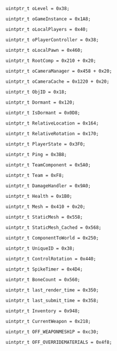 


	
	uintptr_t oLevel = 0x38;
	
	uintptr_t oGameInstance = 0x1A8;
	
	uintptr_t oLocalPlayers = 0x40;
	
	uintptr_t oPlayerController = 0x38;
	
	uintptr_t oLocalPawn = 0x460;
	
	uintptr_t RootComp = 0x210 + 0x20;
	
	uintptr_t oCameraManager = 0x458 + 0x20;
	
	uintptr_t oCameraCache = 0x1220 + 0x20;
	
	uintptr_t ObjID = 0x18;
	
	uintptr_t Dormant = 0x120;
	
	uintptr_t IsDormant = 0x0D8;
	
	uintptr_t RelativeLocation = 0x164;
	
	uintptr_t RelativeRotation = 0x170;
	
	uintptr_t PlayerState = 0x3F0;
	
	uintptr_t Ping = 0x3B8;
	
	uintptr_t TeamComponent = 0x5A0;
	
	uintptr_t Team = 0xF8;
	
	uintptr_t DamageHandler = 0x9A0;
	
	uintptr_t Health = 0x1B0;
	
	uintptr_t Mesh = 0x410 + 0x20;
	
	uintptr_t StaticMesh = 0x558;
	
	uintptr_t StaticMesh_Cached = 0x568;
	
	uintptr_t ComponentToWorld = 0x250;
	
	uintptr_t UniqueID = 0x38;
	
	uintptr_t ControlRotation = 0x440;
	
	uintptr_t SpikeTimer = 0x4D4;
	
	uintptr_t BoneCount = 0x560;
	
	uintptr_t last_render_time = 0x350;
	
	uintptr_t last_submit_time = 0x358;
	
	uintptr_t Inventory = 0x948;
	
	uintptr_t CurrentWeapon = 0x218;

	uintptr_t OFF_WEAPONMESH1P = 0xc30;
	
	uintptr_t OFF_OVERRIDEMATERIALS = 0x4f8;
